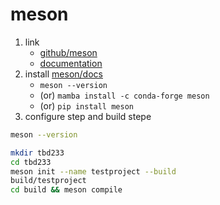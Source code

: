# meson

1. link
   * [github/meson](https://github.com/mesonbuild/meson)
   * [documentation](https://mesonbuild.com/SimpleStart.html)
2. install [meson/docs](https://mesonbuild.com/SimpleStart.html)
   * `meson --version`
   * (or) `mamba install -c conda-forge meson`
   * (or) `pip install meson`
3. configure step and build stepe

```bash
meson --version

mkdir tbd233
cd tbd233
meson init --name testproject --build
build/testproject
cd build && meson compile
```
